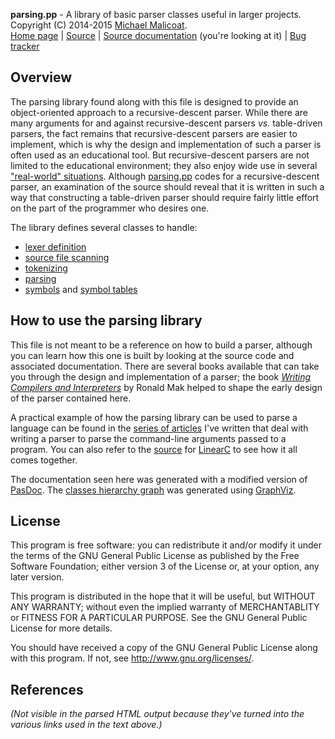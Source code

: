 **parsing.pp** - A library of basic parser classes useful in larger projects.  
Copyright (C) 2014-2015 [Michael Malicoat][Author].  
[Home page][] | [Source][] | [Source documentation][] (you're looking at it) |
[Bug tracker][]

## Overview ##
The parsing library found along with this file is designed to provide an
object-oriented approach to a recursive-descent parser.  While there are many 
arguments for and against recursive-descent parsers *vs.* table-driven parsers, 
the fact remains that recursive-descent parsers are easier to implement, which 
is why the design and implementation of such a parser is often used as an 
educational tool.  But recursive-descent parsers are not limited to the 
educational environment; they also enjoy wide use in several 
["real-world" situations][1].  Although [parsing.pp][Home page] codes for a 
recursive-descent parser, an examination of the source should reveal that it is
written in such a way that constructing a table-driven parser should require 
fairly little effort on the part of the programmer who desires one.

The library defines several classes to handle:

* [lexer definition][AParsedLanguage]
* [source file scanning][AScanner]
* [tokenizing][AToken]
* [parsing][AParser]
* [symbols][ASymbol] and [symbol tables][ASymbolTable]

## How to use the parsing library ##
This file is not meant to be a reference on how to build a parser, although you
can learn how this one is built by looking at the source code and associated
documentation.  There are several books available that can take you through the
design and implementation of a parser; the book 
[_Writing Compilers and Interpreters_][2] by Ronald Mak helped to shape the
early design of the parser contained here.

A practical example of how the parsing library can be used to parse a language
can be found in the [series of articles][3] I've written that deal with writing 
a parser to parse the command-line arguments passed to a program.  You can also
refer to the [source][libs-linearc] for [LinearC][] to see how it all comes 
together.

The documentation seen here was generated with a modified version of [PasDoc][].
The [classes hierarchy graph](GVClasses.svg) was generated using [GraphViz][].

## License ##
This program is free software: you can redistribute it and/or modify it under
the terms of the GNU General Public License as published by the Free Software
Foundation; either version 3 of the License or, at your option, any later 
version.

This program is distributed in the hope that it will be useful, but WITHOUT ANY
WARRANTY; without even the implied warranty of MERCHANTABLITY or FITNESS FOR A
PARTICULAR PURPOSE.  See the GNU General Public License for more details.

You should have received a copy of the GNU General Public License along with
this program.  If not, see <http://www.gnu.org/licenses/>.

## References ##
_(Not visible in the parsed HTML output because they've turned into the 
various links used in the text above.)_

[Author]: http://www.circusmachina.com/gladius/Profiles/Michael
[Home page]: http://docs.circusmachina.com/libs/parsing/
[Source]: https://github.com/circusmachina/libs-parsing
[Source documentation]: http://docs.circusmachina.com/libs/parsing/
[Bug tracker]: http://monkeywrench.circusmachina.com

[PasDoc]: http://pasdoc.sourceforge.net
[GraphViz]: http://www.graphviz.org

[1]: https://developer.mozilla.org/en-US/docs/Mozilla/Projects/SpiderMonkey/Internals
[2]: http://www.amazon.com/dp/B000V5WH5K/
[3]: http://www.circusmachina.com/gladius/Tags/LinearC

[libs-linearc]: https://github.com/circusmachina/libs-linearc
[LinearC]: http://docs.circusmachina.com/libs/linearc/html/

[AParsedLanguage]: parsing.AParsedLanguage.html
[AScanner]: parsing.AScanner.html
[AToken]: parsing.AToken.html
[AParser]: parsing.AParser.html
[ASymbol]: parsing.ASymbol.html
[ASymbolTable]: parsing.ASymbolTable.html

